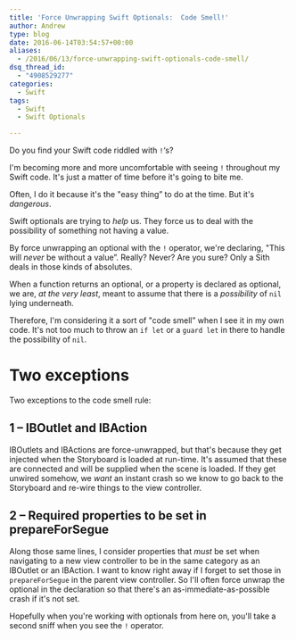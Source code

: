 ```yaml
---
title: 'Force Unwrapping Swift Optionals:  Code Smell!'
author: Andrew
type: blog
date: 2016-06-14T03:54:57+00:00
aliases:
  - /2016/06/13/force-unwrapping-swift-optionals-code-smell/
dsq_thread_id:
  - "4908529277"
categories:
  - Swift
tags:
  - Swift
  - Swift Optionals

---
```

Do you find your Swift code riddled with `!`&#8216;s?

I'm becoming more and more uncomfortable with seeing `!` throughout my Swift code. It's just a matter of time before it's going to bite me.

Often, I do it because it's the "easy thing&#8221; to do at the time. But it's _dangerous_.

Swift optionals are trying to _help_ us. They force us to deal with the possibility of something not having a value.

By force unwrapping an optional with the `!` operator, we're declaring, "This will _never_ be without a value&#8221;. Really? Never? Are you sure? Only a Sith deals in those kinds of absolutes.

When a function returns an optional, or a property is declared as optional, we are, _at the very least_, meant to assume that there is a _possibility_ of `nil` lying underneath.

Therefore, I'm considering it a sort of "code smell&#8221; when I see it in my own code. It's not too much to throw an `if let` or a `guard let` in there to handle the possibility of `nil`.

# Two exceptions

Two exceptions to the code smell rule:

## 1 – IBOutlet and IBAction

IBOutlets and IBActions are force-unwrapped, but that's because they get injected when the Storyboard is loaded at run-time. It's assumed that these are connected and will be supplied when the scene is loaded. If they get unwired somehow, we _want_ an instant crash so we know to go back to the Storyboard and re-wire things to the view controller.

## 2 – Required properties to be set in prepareForSegue

Along those same lines, I consider properties that _must_ be set when navigating to a new view controller to be in the same category as an IBOutlet or an IBAction. I want to know right away if I forget to set those in `prepareForSegue` in the parent view controller. So I'll often force unwrap the optional in the declaration so that there's an as-immediate-as-possible crash if it's not set.

Hopefully when you're working with optionals from here on, you'll take a second sniff when you see the `!` operator.